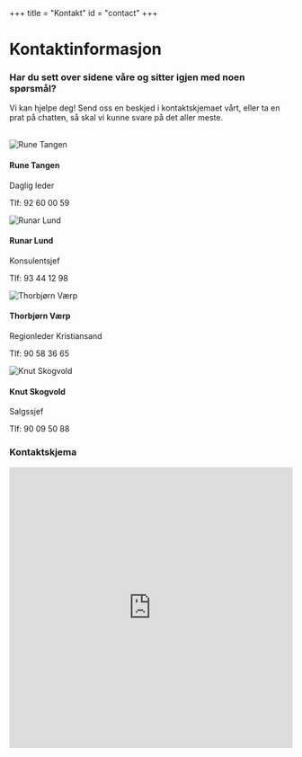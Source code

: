+++
title = "Kontakt"
id = "contact"
+++


<div class="container">
        <div class="row">
            <div class="col-md-12 col-lg-8 mt-4">
                <div class="heading">
                    <h1>Kontaktinformasjon</h1>
                </div>
                <h3>Har du sett over sidene våre og sitter igjen med noen spørsmål?</h3>
                <p>Vi kan hjelpe deg! Send oss en beskjed i kontaktskjemaet vårt, eller ta en prat på chatten, så skal vi kunne svare på det aller meste.</p>
            </div>    
            <div class="col-md-12 col-lg-6"></div>
        </div>
</div>

</br>
<div class="row">
<div class="col-sm-6 col-md-4 col-lg-3">
    <div class="card personkort text-center">
        <img class="card-img-top img-profil img-round mx-auto" src="../img/people/rune.jpg" alt="Rune Tangen">
        <div class="card-body">
            <h4 class="card-title">Rune Tangen</h4>
            <p class="card-subtitle mb-2">Daglig leder</p>
            <p class="card-text">Tlf: 92 60 00 59</p>
        </div>
    </div>
</div>

<div class="col-sm-6 col-md-4 col-lg-3">
    <div class="card personkort text-center">
        <img class="card-img-top img-profil img-round mx-auto" src="../img/people/runar.jpg" alt="Runar Lund">
        <div class="card-body">
            <h4 class="card-title">Runar Lund</h4>
            <p class="card-subtitle mb-2">Konsulentsjef</p>
            <p class="card-text">Tlf: 93 44 12 98</p>
        </div>
    </div>
</div>

<div class="col-sm-6 col-md-4 col-lg-3">
    <div class="card personkort text-center">
        <img class="card-img-top img-profil img-round mx-auto" src="../img/people/thorbjorn.jpg" alt="Thorbjørn Værp">
        <div class="card-body">
            <h4 class="card-title">Thorbjørn Værp</h4>
            <p class="card-subtitle mb-2">Regionleder Kristiansand</p>
            <p class="card-text">Tlf: 90 58 36 65</p>
        </div>
    </div>
</div>

<div class="col-sm-6 col-md-4 col-lg-3">
    <div class="card personkort text-center">
        <img class="card-img-top img-profil img-round mx-auto" src="../img/people/knut.jpg" alt="Knut Skogvold">
        <div class="card-body">
            <h4 class="card-title">Knut Skogvold</h4>
            <p class="card-subtitle mb-2">Salgssjef</p>
            <p class="card-text">Tlf: 90 09 50 88</p>
        </div>
    </div>
</div>

<div class="col-md-12 col-lg-8 p-4 mt-4">
    <div class="heading">
        <h3>Kontaktskjema</h3>
    </div>
</div>

</div>


<div class="row">
<iframe src="http://web.pointtaken.no/pointtakenno-aaajs/pages/seqk2w0deeipuqanoirrlg.html" allowtransparency="true" width="100%" height="500px" type="text/html" frameborder="0" style="border:0"></iframe>